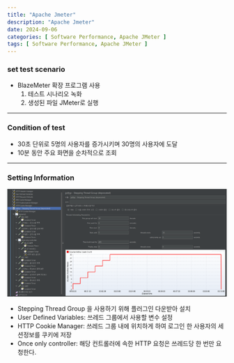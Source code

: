 ```yaml
---
title: "Apache Jmeter"
description: "Apache Jmeter"
date: 2024-09-06
categories: [ Software Performance, Apache JMeter ]
tags: [ Software Performance, Apache JMeter ]
---
```


### set test scenario 

- BlazeMeter 확장 프로그램 사용
  1. 테스트 시나리오 녹화 
  2. 생성된 파일 JMeter로 실행

<hr/>

### Condition of test

- 30초 단위로 5명의 사용자를 증가시키며 30명의 사용자에 도달
- 10분 동안 주요 화면을 순차적으로 조회

<hr/>

### Setting Information

<img src="/assets/img/jmeter/jmeter setting.png" width="800px" />

- Stepping Thread Group 을 사용하기 위해 플러그인 다운받아 설치
- User Defined Variables: 쓰레드 그룹에서 사용할 변수 설정
- HTTP Cookie Manager: 쓰레드 그룹 내에 위치하게 하여 로그인 한 사용자의 세션정보를 쿠키에 저장
- Once only controller: 해당 컨트롤러에 속한 HTTP 요청은 쓰레드당 한 번만 요청한다. 